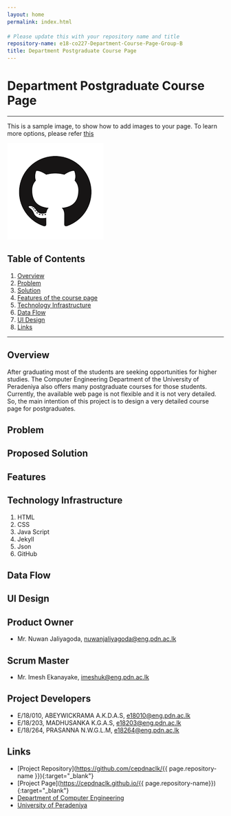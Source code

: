 ```yaml
---
layout: home
permalink: index.html

# Please update this with your repository name and title
repository-name: e18-co227-Department-Course-Page-Group-B
title: Department Postgraduate Course Page
---
```


[comment]: # "This is the standard layout for the project, but you can clean this and use your own template"

# Department Postgraduate Course Page

---

This is a sample image, to show how to add images to your page. To learn more options, please refer [this](https://projects.ce.pdn.ac.lk/docs/faq/how-to-add-an-image/)

![Sample Image](./images/sample.png)



## Table of Contents
1. [Overview](#overview)
2. [Problem](#problem)
3. [Solution](#solution)
4. [Features of the course page](#features)
5. [Technology Infrastructure](#technology-infrastructure)
6. [Data Flow](#data-flow)
7. [UI Design](#design)
8. [Links](#links)

---

## Overview

  After graduating most of the students are seeking opportunities for higher studies. The Computer Engineering Department of the University of Peradeniya also  offers many postgraduate courses for those students. Currently, the available web page is not flexible and it is not very detailed. So, the main intention of this project is to design a very detailed course page for postgraduates. 

## Problem

## Proposed Solution

## Features

## Technology Infrastructure
  1. HTML
  2. CSS
  3. Java Script
  4. Jekyll
  5. Json
  6. GitHub

## Data Flow

## UI Design

## Product Owner
-  Mr. Nuwan Jaliyagoda, [nuwanjaliyagoda@eng.pdn.ac.lk](nuwanjaliyagoda@eng.pdn.ac.lk)
  
## Scrum Master
-  Mr. Imesh Ekanayake, [imeshuk@eng.pdn.ac.lk](imeshuk@eng.pdn.ac.lk)

## Project Developers
-  E/18/010, ABEYWICKRAMA A.K.D.A.S, [e18010@eng.pdn.ac.lk](e18010@eng.pdn.ac.lk)
-  E/18/203, MADHUSANKA K.G.A.S, [e18203@eng.pdn.ac.lk](e18203@eng.pdn.ac.lk)
-  E/18/264, PRASANNA  N.W.G.L.M, [e18264@eng.pdn.ac.lk](e18264@eng.pdn.ac.lk)

## Links

- [Project Repository](https://github.com/cepdnaclk/{{ page.repository-name }}){:target="_blank"}
- [Project Page](https://cepdnaclk.github.io/{{ page.repository-name}}){:target="_blank"}
- [Department of Computer Engineering](http://www.ce.pdn.ac.lk/)
- [University of Peradeniya](https://eng.pdn.ac.lk/)


[//]: # (Please refer this to learn more about Markdown syntax)
[//]: # (https://github.com/adam-p/markdown-here/wiki/Markdown-Cheatsheet)
